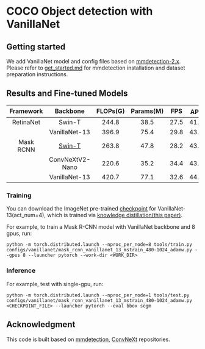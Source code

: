 # COCO Object detection with VanillaNet

## Getting started 

We add VanillaNet model and config files based on [mmdetection-2.x](https://github.com/open-mmlab/mmdetection/tree/2.x). Please refer to [get_started.md](https://github.com/open-mmlab/mmdetection/blob/2.x/docs/en/get_started.md) for mmdetection installation and dataset preparation instructions.

## Results and Fine-tuned Models

| Framework | Backbone | FLOPs(G) | Params(M) | FPS | AP<sup>b</sup> | AP<sup>m</sup> | Model |
|:---:|:---:|:---:|:---:| :---:|:---:|:---:|:---:|
| RetinaNet | Swin-T | 244.8 | 38.5 | 27.5 | 41.5 | - |-|
|  | VanillaNet-13 | 396.9 | 75.4 | 29.8 | 43.0 | - | [log](https://github.com/huawei-noah/VanillaNet/releases/download/ckpt/retinanet_vanillanet_13.log.json)/[model](https://github.com/huawei-noah/VanillaNet/releases/download/ckpt/retinanet_vanillanet_13.pth) |
| Mask RCNN | [Swin-T](https://github.com/SwinTransformer/Swin-Transformer-Object-Detection/tree/master) | 263.8 | 47.8 | 28.2 | 43.7 | 39.8 |-|
|  | ConvNeXtV2-Nano | 220.6 | 35.2 | 34.4 | 43.3 | 39.4 |-|
|  | VanillaNet-13 | 420.7 | 77.1 | 32.6 | 44.3 | 40.1 | [log](https://github.com/huawei-noah/VanillaNet/releases/download/ckpt/mask_rcnn_vanillanet_13.log.json)/[model](https://github.com/huawei-noah/VanillaNet/releases/download/ckpt/mask_rcnn_vanillanet_13.pth) |


### Training

You can download the ImageNet pre-trained [checkpoint](https://github.com/huawei-noah/VanillaNet/releases/download/ckpt/vanillanet_13_act_num_4_kd_pretrain.pth) for VanillaNet-13(act_num=4), which is trained via [knowledge distillation(this paper)](https://arxiv.org/pdf/2305.15781.pdf).

For example, to train a Mask R-CNN model with VanillaNet backbone and 8 gpus, run:
```
python -m torch.distributed.launch --nproc_per_node=8 tools/train.py configs/vanillanet/mask_rcnn_vanillanet_13_mstrain_480-1024_adamw.py --gpus 8 --launcher pytorch --work-dir <WORK_DIR>
```

### Inference

For example, test with single-gpu, run:
```
python -m torch.distributed.launch --nproc_per_node=1 tools/test.py configs/vanillanet/mask_rcnn_vanillanet_13_mstrain_480-1024_adamw.py <CHECKPOINT_FILE> --launcher pytorch --eval bbox segm
```

## Acknowledgment 

This code is built based on [mmdetection](https://github.com/open-mmlab/mmdetection), [ConvNeXt](https://github.com/facebookresearch/ConvNeXt) repositories.